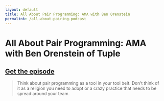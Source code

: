 ```yaml
---
layout: default
title: All About Pair Programming: AMA with Ben Orenstein
permalink: /all-about-pairing-podcast
---
```


# All About Pair Programming: AMA with Ben Orenstein of Tuple

<div class="border-t-4 border-indigo-dark w-24 mt-4 mb-8"></div>

## [Get the episode](https://arc.dev/blog/podcast-ep25-tuple-ben-orenstein-pair-programming-9bop8zl5t8)

> Think about pair programming as a tool in your tool belt. Don't think of it as a religion you need to adopt or a crazy practice that needs to be spread around your team. 
